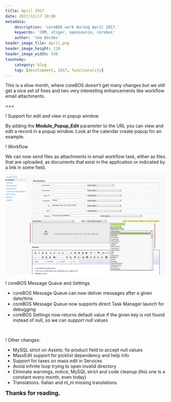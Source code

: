 ```yaml
---
title: April 2017
date: 2017/12/17 20:08
metadata:
    description: 'coreBOS work during April 2017.'
    keywords: 'CRM, vtiger, opensource, corebos'
    author: 'Joe Bordes'
header_image_file: April.png
header_image_height: 118
header_image_width: 548
taxonomy:
    category: blog
    tag: [development, 2017, functionality]
---
```


This is a slow month, where coreBOS doesn't get many changes but we still get a nice set of fixes and two very interesting enhancements like workflow email attachments.

===

 ! Support for edit and view in popup window

By adding the **Module_Popup_Edit** parameter to the URL you can view and edit a record in a popup window. Look at the calendar create popup for an example.

 ! Workflow

We can now send files as attachments in email workflow task, either as files that are uploaded, as documents that exist in the application or indicated by a link in some field.

![workflow email attachements](AttachmentInEmailTask.png)

 ! coreBOS Message Queue and Settings

 - coreBOS Message Queue can now deliver messages after a given date/time
 - coreBOS Message Queue now supports direct Task Manager launch for debugging
 - coreBOS Settings now returns default value if the given key is not found instead of null, so we can support null values

<br/>

 ! Other changes:

 - MySQL strict on Assets: fix product field to accept null values
 - MassEdit support for picklist dependency and help info
 - Support for taxes on mass edit in Services
 - Avoid infinite loop trying to open invalid directory
 - Eliminate warnings, notice, MySQL strict and code cleanup (this one is a constant every month, even today)
 - Translations. Italian and nl_nl missing translations

**<span style="font-size:large">Thanks for reading.</span>**

